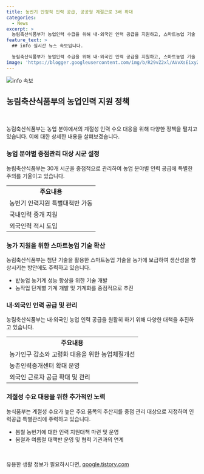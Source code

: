 ```yaml
---
title: 농번기 안정적 인력 공급, 공공형 계절근로 3배 확대
categories:
  - News
excerpt: >
  농림축산식품부가 농업인력 수급을 위해 내·외국인 인력 공급을 지원하고, 스마트농업 기술 확산 및 농기계 성능 향상에 집중한다. 봄철 농번기에는 농번기 인력지원 특별대책반을 운영하고, 수확기에는 대책반을 재가동하며, 농촌인력중개센터를 확대하고 도농인력중개플랫폼을 운영한다. 또한, 외국인 근로자 공급을 확대하고 농가·법인을 대상으로 농업고용인력 실태조사를 실시해 이를 기초자료로 활용할 계획이다. 농식품부는 노동의 생산성 향상을 위해 스마트농업 기술을 확산하고, 밭농업 농기계 성능 향상을 위한 기술 개발에 53억 원을 투자한다.
feature_text: >
  ## info 실시간 뉴스 속보입니다.

  농림축산식품부가 농업인력 수급을 위해 내·외국인 인력 공급을 지원하고, 스마트농업 기술 확산 및 농기계 성능 향상에 집중한다. 봄철 농번기에는 농번기 인력지원 특별대책반을 운영하고, 수확기에는 대책반을 재가동하며, 농촌인력중개센터를 확대하고 도농인력중개플랫폼을 운영한다. 또한, 외국인 근로자 공급을 확대하고 농가·법인을 대상으로 농업고용인력 실태조사를 실시해 이를 기초자료로 활용할 계획이다. 농식품부는 노동의 생산성 향상을 위해 스마트농업 기술을 확산하고, 밭농업 농기계 성능 향상을 위한 기술 개발에 53억 원을 투자한다.
image: 'https://blogger.googleusercontent.com/img/b/R29vZ2xl/AVvXsEixyZcFfHzMRdzZMjFBmAUKJYCLCGyLL1o632UiGVXcaFdKo_bkvkuCioo0uUKlGfBVcT3P84aROyZIXSBEx3Aw5nCQ3pTgDom1WDC4m8eifvWiAmWEEVb4x6G_l8C0QH225ldMjyaFvpxGEBGNO37VmDTDMHGhJPq73UglMfDca1-0aw/s1600/blogspot.png'
---
```


<p><img src="https://blogger.googleusercontent.com/img/b/R29vZ2xl/AVvXsEixyZcFfHzMRdzZMjFBmAUKJYCLCGyLL1o632UiGVXcaFdKo_bkvkuCioo0uUKlGfBVcT3P84aROyZIXSBEx3Aw5nCQ3pTgDom1WDC4m8eifvWiAmWEEVb4x6G_l8C0QH225ldMjyaFvpxGEBGNO37VmDTDMHGhJPq73UglMfDca1-0aw/s1600/blogspot.png" alt="info 속보" /></p>

<h2 data-ke-size="size26">농림축산식품부의 농업인력 지원 정책</h2>

<p data-ke-size="size16">&nbsp;</p>

<p>농림축산식품부는 농업 분야에서의 계절성 인력 수요 대응을 위해 다양한 정책을 펼치고 있습니다. 이에 대한 상세한 내용을 살펴보겠습니다.</p>

<h3>농업 분야별 중점관리 대상 시군 설정</h3>

<p data-ke-size="size16">농림축산식품부는 30개 시군을 중점적으로 관리하여 농업 분야별 인력 공급에 특별한 주의를 기울이고 있습니다.</p>

<table>
    <tr>
        <td style="text-align: center; height: 17px;"><b>주요내용</b></td>
    </tr>
    <tr>
        <td>농번기 인력지원 특별대책반 가동</td>
    </tr>
    <tr>
        <td>국내인력 중개 지원</td>
    </tr>
    <tr>
        <td>외국인력 적시 도입</td>
    </tr>
</table>

<h3>농가 지원을 위한 스마트농업 기술 확산</h3>

<p data-ke-size="size16">농림축산식품부는 첨단 기술을 활용한 스마트농업 기술을 농가에 보급하여 생산성을 향상시키는 방안에도 주력하고 있습니다.</p>

<ul>
    <li>밭농업 농기계 성능 향상을 위한 기술 개발</li>
    <li>농작업 단계별 기계 개발 및 기계화를 중점적으로 추진</li>
</ul>

<h3>내·외국인 인력 공급 및 관리</h3>

<p data-ke-size="size16">농림축산식품부는 내·외국인 농업 인력 공급을 원활히 하기 위해 다양한 대책을 추진하고 있습니다.</p>

<table>
    <tr>
        <td style="text-align: center; height: 17px;"><b>주요내용</b></td>
    </tr>
    <tr>
        <td>농가인구 감소와 고령화 대응을 위한 농업체질개선</td>
    </tr>
    <tr>
        <td>농촌인력중개센터 확대 운영</td>
    </tr>
    <tr>
        <td>외국인 근로자 공급 확대 및 관리</td>
    </tr>
</table>

<h3>계절성 수요 대응을 위한 추가적인 노력</h3>

<p data-ke-size="size16">농식품부는 계절성 수요가 높은 주요 품목의 주산지를 중점 관리 대상으로 지정하여 인력공급 특별관리에 주력하고 있습니다.</p>

<ul>
    <li>봄철 농번기에 대한 인력 지원대책 마련 및 운영</li>
    <li>봄철과 여름철 대책반 운영 및 협력 기관과의 연계</li>
</ul>

<p data-ke-size="size16">&nbsp;</p>
유용한 생활 정보가 필요하시다면, <a href="https://qoogle.tistory.com" rel="dofollow">qoogle.tistory.com</a>


